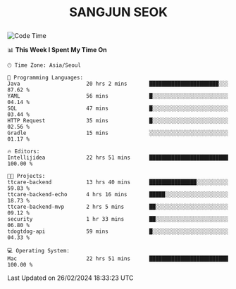 <h1>
 <p align="center">
   SANGJUN SEOK
 </p>
</h1>

<!--START_SECTION:waka-->
![Code Time](http://img.shields.io/badge/Code%20Time-3%2C301%20hrs%2017%20mins-blue)

📊 **This Week I Spent My Time On** 

```text
🕑︎ Time Zone: Asia/Seoul

💬 Programming Languages: 
Java                     20 hrs 2 mins       ██████████████████████░░░   87.62 % 
YAML                     56 mins             █░░░░░░░░░░░░░░░░░░░░░░░░   04.14 % 
SQL                      47 mins             █░░░░░░░░░░░░░░░░░░░░░░░░   03.44 % 
HTTP Request             35 mins             █░░░░░░░░░░░░░░░░░░░░░░░░   02.56 % 
Gradle                   15 mins             ░░░░░░░░░░░░░░░░░░░░░░░░░   01.17 % 

🔥 Editors: 
Intellijidea             22 hrs 51 mins      █████████████████████████   100.00 % 

🐱‍💻 Projects: 
ttcare-backend           13 hrs 40 mins      ███████████████░░░░░░░░░░   59.83 % 
ttcare-backend-echo      4 hrs 16 mins       █████░░░░░░░░░░░░░░░░░░░░   18.73 % 
ttcare-backend-mvp       2 hrs 5 mins        ██░░░░░░░░░░░░░░░░░░░░░░░   09.12 % 
security                 1 hr 33 mins        ██░░░░░░░░░░░░░░░░░░░░░░░   06.80 % 
tdogtdog-api             59 mins             █░░░░░░░░░░░░░░░░░░░░░░░░   04.33 % 

💻 Operating System: 
Mac                      22 hrs 51 mins      █████████████████████████   100.00 % 
```


 Last Updated on 26/02/2024 18:33:23 UTC
<!--END_SECTION:waka-->
